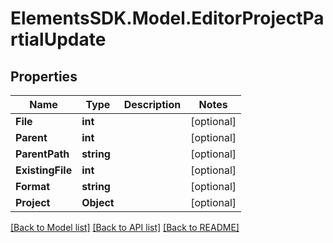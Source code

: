 # ElementsSDK.Model.EditorProjectPartialUpdate

## Properties

Name | Type | Description | Notes
------------ | ------------- | ------------- | -------------
**File** | **int** |  | [optional] 
**Parent** | **int** |  | [optional] 
**ParentPath** | **string** |  | [optional] 
**ExistingFile** | **int** |  | [optional] 
**Format** | **string** |  | [optional] 
**Project** | **Object** |  | [optional] 

[[Back to Model list]](../#documentation-for-models) [[Back to API list]](../#documentation-for-api-endpoints) [[Back to README]](../)

